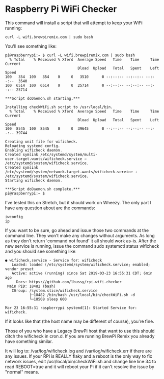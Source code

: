 # Raspberry Pi WiFi Checker

This command will install a script that will attempt to keep your WiFi running:

    curl -L wifi.brewpiremix.com | sudo bash

You'll see something like:

    pi@raspberrypi:~ $ curl -L wifi.brewpiremix.com | sudo bash
      % Total    % Received % Xferd  Average Speed   Time    Time     Time  Current
                                     Dload  Upload   Total   Spent    Left  Speed
    100   354  100   354    0     0   3510      0 --:--:-- --:--:-- --:--:--  3540
    100  6514  100  6514    0     0  25714      0 --:--:-- --:--:-- --:--:-- 25714
    
    ***Script doDaemon.sh starting.***
    
    Installing checkWiFi.sh script to /usr/local/bin.
      % Total    % Received % Xferd  Average Speed   Time    Time     Time  Current
                                     Dload  Upload   Total   Spent    Left  Speed
    100  8545  100  8545    0     0  39645      0 --:--:-- --:--:-- --:--:-- 39744
    
    Creating unit file for wificheck.
    Reloading systemd config.
    Enabling wificheck daemon.
    Created symlink /etc/systemd/system/multi-user.target.wants/wificheck.service → /etc/systemd/system/wificheck.service.
    Created symlink /etc/systemd/system/network.target.wants/wificheck.service → /etc/systemd/system/wificheck.service.
    Starting wificheck daemon.
    
    ***Script doDaemon.sh complete.***
    pi@raspberrypi:~ $

I've tested this on Stretch, but it should work on Wheezy.  The only part I have any question about are the commands:

    iwconfig
    ip

If you want to be sure, go ahead and issue those two commands at the command line.  They won't make any changes without arguments.  As long as they don't return 'command not found' it all should work as-is.  After the new service is running, issue the command sudo systemctl status wificheck and you should see something like:

    ● wificheck.service - Service for: wificheck
       Loaded: loaded (/etc/systemd/system/wificheck.service; enabled; vendor preset
       Active: active (running) since Sat 2019-03-23 16:55:31 CDT; 6min ago
         Docs: https://github.com/lbussy/rpi-wifi-checker
     Main PID: 18482 (bash)
       CGroup: /system.slice/wificheck.service
               ├─18482 /bin/bash /usr/local/bin/checkWiFi.sh -d
               └─18508 sleep 600
    
    Mar 23 16:55:31 raspberrypi systemd[1]: Started Service for: wificheck.

If it looks like that (the host name may be different of course), you're fine.

Those of you who have a Legacy BrewPi host that want to use this should ditch the wificheck in cron.d.  If you are running BrewPi Remix you already have something similar.

It will log to: /var/log/wificheck.log and /var/log/wificheck.err if there are any issues.  If your RPi is REALLY flaky and a reboot is the only way to fix network issues, edit /usr/local/bin/checkWiFi.sh and change line line 34 to read REBOOT=true and it will reboot your Pi if it can't resolve the issue by "normal" means.

<!--stackedit_data:
eyJoaXN0b3J5IjpbNzQzNjA1ODNdfQ==
-->